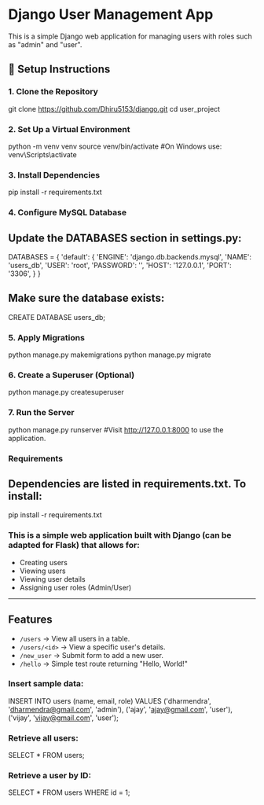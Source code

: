 # Django User Management App

This is a simple Django web application for managing users with roles such as "admin" and "user".

## 🔧 Setup Instructions

### 1. Clone the Repository

git clone https://github.com/Dhiru5153/django.git
cd user_project

### 2. Set Up a Virtual Environment
python -m venv venv
source venv/bin/activate 
#On Windows use: venv\Scripts\activate

### 3. Install Dependencies
pip install -r requirements.txt

###  4. Configure MySQL Database

## Update the DATABASES section in settings.py:
DATABASES = {
    'default': {
        'ENGINE': 'django.db.backends.mysql',
        'NAME': 'users_db',
        'USER': 'root',
        'PASSWORD': '',
        'HOST': '127.0.0.1',
        'PORT': '3306',
    }
}

##  Make sure the database exists:
CREATE DATABASE users_db;

###  5. Apply Migrations

python manage.py makemigrations
python manage.py migrate

###  6. Create a Superuser (Optional)

python manage.py createsuperuser

###  7. Run the Server

python manage.py runserver
#Visit http://127.0.0.1:8000 to use the application.

###  Requirements

## Dependencies are listed in requirements.txt. To install:
pip install -r requirements.txt

### This is a simple web application built with **Django** (can be adapted for Flask) that allows for:

- Creating users
- Viewing users
- Viewing user details
- Assigning user roles (Admin/User)

---

## Features

- `/users` → View all users in a table.
- `/users/<id>` → View a specific user's details.
- `/new_user` → Submit form to add a new user.
- `/hello` → Simple test route returning "Hello, World!"

### Insert sample data:
INSERT INTO users (name, email, role) VALUES
('dharmendra', 'dharmendra@gmail.com', 'admin'),
('ajay', 'ajay@gmail.com', 'user'),
('vijay', 'vijay@gmail.com', 'user');


### Retrieve all users:
SELECT * FROM users;


### Retrieve a user by ID:
SELECT * FROM users WHERE id = 1;

